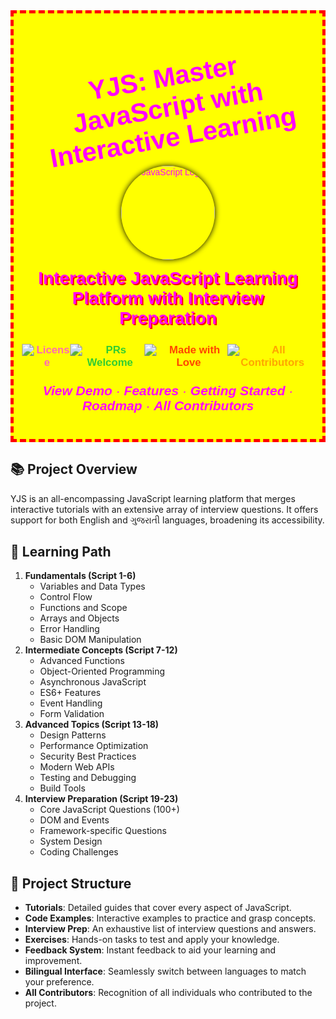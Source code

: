 <div align="center" style="font-family: 'Comic Sans MS', cursive, sans-serif; color: #ff00ff; background-color: #ffff00; border: 5px dashed #ff0000; padding: 20px;">
  <h1 style="font-size: 3em; margin-bottom: 0.5em; transform: rotate(-10deg);">YJS: Master JavaScript with Interactive Learning</h1>
  
  <img src="https://upload.wikimedia.org/wikipedia/commons/6/6a/JavaScript-logo.png" alt="JavaScript Logo" width="150" height="150" style="margin-bottom: 1em; border-radius: 50%; box-shadow: 0 0 10px #000;">
  
  <h2 style="font-size: 2em; margin-top: 0; text-shadow: 2px 2px #ff0000;">Interactive JavaScript Learning Platform with Interview Preparation</h2>

  <div style="margin: 2em 0; display: flex; justify-content: center; gap: 1em;">
    <a href="LICENSE" style="text-decoration: none; color: #ff69b4; font-weight: bold;">
      <img src="https://img.shields.io/badge/license-MIT-blue.svg" alt="License" style="transform: scale(1.2);">
    </a>
    <a href="CONTRIBUTING.md" style="text-decoration: none; color: #32cd32; font-weight: bold;">
      <img src="https://img.shields.io/badge/PRs-welcome-brightgreen.svg" alt="PRs Welcome" style="transform: scale(1.2);">
    </a>
    <a href="https://github.com/yourusername/JSWithYash" style="text-decoration: none; color: #ff4500; font-weight: bold;">
      <img src="https://img.shields.io/badge/Made%20with-❤️-red.svg" alt="Made with Love" style="transform: scale(1.2);">
    </a>
    <a href="#contributors-" style="text-decoration: none; color: #ffa500; font-weight: bold;">
      <img src="https://img.shields.io/badge/all_contributors-1-orange.svg?style=flat-square" alt="All Contributors" style="transform: scale(1.2);">
    </a>
  </div>

  <p style="font-size: 1.5em; font-style: italic;">
    <a href="#demo" style="text-decoration: none; color: #ff00ff; font-weight: bold;">View Demo</a>
    ·
    <a href="#features" style="text-decoration: none; color: #ff00ff; font-weight: bold;">Features</a>
    ·
    <a href="#getting-started" style="text-decoration: none; color: #ff00ff; font-weight: bold;">Getting Started</a>
    ·
    <a href="#roadmap" style="text-decoration: none; color: #ff00ff; font-weight: bold;">Roadmap</a>
    ·
    <a href="#all-contributors" style="text-decoration: none; color: #ff00ff; font-weight: bold;">All Contributors</a>
  </p>
</div>

<section>
  <h2>📚 Project Overview</h2>
  <p>YJS is an all-encompassing JavaScript learning platform that merges interactive tutorials with an extensive array of interview questions. It offers support for both English and ગુજરાતી languages, broadening its accessibility.</p>
</section>

<section>
  <h2>🎯 Learning Path</h2>
  <ol>
    <li><strong>Fundamentals (Script 1-6)</strong>
      <ul>
        <li>Variables and Data Types</li>
        <li>Control Flow</li>
        <li>Functions and Scope</li>
        <li>Arrays and Objects</li>
        <li>Error Handling</li>
        <li>Basic DOM Manipulation</li>
      </ul>
    </li>
    <li><strong>Intermediate Concepts (Script 7-12)</strong>
      <ul>
        <li>Advanced Functions</li>
        <li>Object-Oriented Programming</li>
        <li>Asynchronous JavaScript</li>
        <li>ES6+ Features</li>
        <li>Event Handling</li>
        <li>Form Validation</li>
      </ul>
    </li>
    <li><strong>Advanced Topics (Script 13-18)</strong>
      <ul>
        <li>Design Patterns</li>
        <li>Performance Optimization</li>
        <li>Security Best Practices</li>
        <li>Modern Web APIs</li>
        <li>Testing and Debugging</li>
        <li>Build Tools</li>
      </ul>
    </li>
    <li><strong>Interview Preparation (Script 19-23)</strong>
      <ul>
        <li>Core JavaScript Questions (100+)</li>
        <li>DOM and Events</li>
        <li>Framework-specific Questions</li>
        <li>System Design</li>
        <li>Coding Challenges</li>
      </ul>
    </li>
  </ol>
</section>

<section>
  <h2>🚀 Project Structure</h2>
  <ul>
    <li><strong>Tutorials</strong>: Detailed guides that cover every aspect of JavaScript.</li>
    <li><strong>Code Examples</strong>: Interactive examples to practice and grasp concepts.</li>
    <li><strong>Interview Prep</strong>: An exhaustive list of interview questions and answers.</li>
    <li><strong>Exercises</strong>: Hands-on tasks to test and apply your knowledge.</li>
    <li><strong>Feedback System</strong>: Instant feedback to aid your learning and improvement.</li>
    <li><strong>Bilingual Interface</strong>: Seamlessly switch between languages to match your preference.</li>
    <li><strong>All Contributors</strong>: Recognition of all individuals who contributed to the project.</li>
  </ul>
</section>